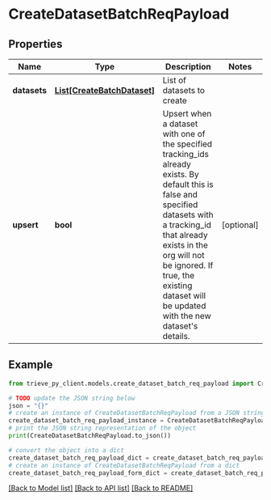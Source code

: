 # CreateDatasetBatchReqPayload


## Properties

Name | Type | Description | Notes
------------ | ------------- | ------------- | -------------
**datasets** | [**List[CreateBatchDataset]**](CreateBatchDataset.md) | List of datasets to create | 
**upsert** | **bool** | Upsert when a dataset with one of the specified tracking_ids already exists. By default this is false and specified datasets with a tracking_id that already exists in the org will not be ignored. If true, the existing dataset will be updated with the new dataset&#39;s details. | [optional] 

## Example

```python
from trieve_py_client.models.create_dataset_batch_req_payload import CreateDatasetBatchReqPayload

# TODO update the JSON string below
json = "{}"
# create an instance of CreateDatasetBatchReqPayload from a JSON string
create_dataset_batch_req_payload_instance = CreateDatasetBatchReqPayload.from_json(json)
# print the JSON string representation of the object
print(CreateDatasetBatchReqPayload.to_json())

# convert the object into a dict
create_dataset_batch_req_payload_dict = create_dataset_batch_req_payload_instance.to_dict()
# create an instance of CreateDatasetBatchReqPayload from a dict
create_dataset_batch_req_payload_form_dict = create_dataset_batch_req_payload.from_dict(create_dataset_batch_req_payload_dict)
```
[[Back to Model list]](../README.md#documentation-for-models) [[Back to API list]](../README.md#documentation-for-api-endpoints) [[Back to README]](../README.md)


